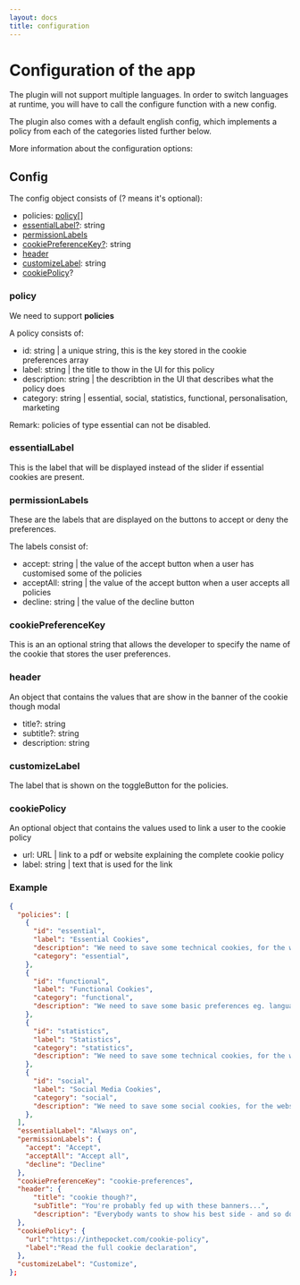 ```yaml
---
layout: docs
title: configuration
---
```


# Configuration of the app

The plugin will not support multiple languages. In order to switch languages at runtime, you will have to call the configure function with a new config.

The plugin also comes with a default english config, which implements a policy from each of the categories listed further below.

More information about the configuration options:

## Config

The config object consists of (? means it's optional):

* policies: [policy](#policy)[]
* [essentialLabel?](#essentiallabel): string
* [permissionLabels](#permissionlabels)
* [cookiePreferenceKey?](#cookiepreferencekey): string
* [header](#header)
* [customizeLabel](#customizelabel): string
* [cookiePolicy](#cookiepolicy)?

### policy

We need to support **policies**

A policy consists of:

* id: string &#124; a unique string, this is the key stored in the cookie preferences array
* label: string &#124; the title to thow in the UI for this policy
* description: string &#124; the describtion in the UI that describes what the policy does
* category: string &#124; essential, social, statistics, functional, personalisation, marketing

Remark: policies of type essential can not be disabled.

### essentialLabel

This is the label that will be displayed instead of the slider if essential cookies are present.

### permissionLabels

These are the labels that are displayed on the buttons to accept or deny the preferences.

The labels consist of:

* accept: string &#124; the value of the accept button when a user has customised some of the policies
* acceptAll: string &#124; the value of the accept button when a user accepts all policies
* decline: string &#124; the value of the decline button

### cookiePreferenceKey

This is an an optional string that allows the developer to specify the name of the cookie that stores the user preferences.

### header

An object that contains the values that are show in the banner of the cookie though modal

* title?: string
* subtitle?: string
* description: string

### customizeLabel

The label that is shown on the toggleButton for the policies.

### cookiePolicy

An optional object that contains the values used to link a user to the cookie policy

* url: URL &#124; link to a pdf or website explaining the complete cookie policy
* label: string &#124; text that is used for the link

### Example

```json
{
  "policies": [
    {
      "id": "essential",
      "label": "Essential Cookies",
      "description": "We need to save some technical cookies, for the website to function properly.",
      "category": "essential",
    },
    {
      "id": "functional",
      "label": "Functional Cookies",
      "category": "functional",
      "description": "We need to save some basic preferences eg. language.",
    },
    {
      "id": "statistics",
      "label": "Statistics",
      "category": "statistics",
      "description": "We need to save some technical cookies, for the website to function properly.",
    },
    {
      "id": "social",
      "label": "Social Media Cookies",
      "category": "social",
      "description": "We need to save some social cookies, for the website to function properly.",
    },
  ],
  "essentialLabel": "Always on",
  "permissionLabels": {
    "accept": "Accept",
    "acceptAll": "Accept all",
    "decline": "Decline"
  },
  "cookiePreferenceKey": "cookie-preferences",
  "header": {
      "title": "cookie though?",
      "subTitle": "You're probably fed up with these banners...",
      "description": "Everybody wants to show his best side - and so do we. That’s why we use cookies to guarantee you a better experience."
  },
  "cookiePolicy": {
    "url":"https://inthepocket.com/cookie-policy",
    "label":"Read the full cookie declaration",
  },
  "customizeLabel": "Customize",
};
```
